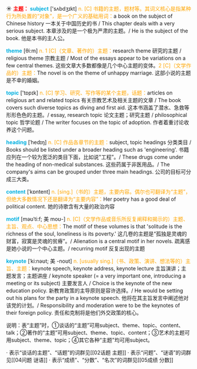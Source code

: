 ☀ <font color="red">**主题：**</font>
<font color="sky blue">**subject**</font> ['sʌbdӡɪkt] 
<font color="orange">n. [C] 书籍的主题，题材等。其词义核心是指某种行为所处置的“对象”，是一个广义的基础用词：</font>a book on the subject of Chinese history 一本关于中国历史的书 / This chapter deals with a very serious subject. 本章涉及的是一个极为严肃的主题。/ He is the subject of the book. 他是本书的主人公。

<font color="sky blue">**theme**</font> [θi:m] 
<font color="orange">n. 1 [C]（文章、著作的）主题：</font>research theme 研究的主题 / religious theme 宗教主题 / Most of the essays appear to be variations on a few central themes. 这些文章大多数都像是几个中心主题的变体。<font color="orange">2 [C]（文学作品的）主题：</font>The novel is on the theme of unhappy marriage. 这部小说的主题是不幸的婚姻。

<font color="sky blue">**topic**</font> ['tɒpɪk] 
<font color="orange">n. [C] 学习、研究、写作等的某个主题，话题：</font>articles on religious art and related topics 有关宗教艺术及相关主题的文章 / The book covers such diverse topics as diving and first aid. 这本书涵盖了潜水、急救等形形色色的主题。/ essay, research topic 论文主题；研究主题 / philosophical topic 哲学论题 / The writer focuses on the topic of adoption. 作者着重讨论收养这个问题。
           
<font color="sky blue">**heading**</font> [ˈhedɪŋ]
<font color="orange">n. [C] 作品各章节的主题：</font>subject, topic headings 分类类目 / Books should be listed under a broader heading such as 'engineering'. 书籍应列在一个较为宽泛的类目下面，比如说"工程”。/ These drugs come under the heading of non-medical substances. 这些药属于非医用品。/ The company's aims can be grouped under three main headings. 公司的目标可分成三大类。

<font color="sky blue">**content**</font> [ˈkɒntent] 
<font color="orange">n. [sing.]（书的）主题，主要内容。偶尔也可翻译为“主题”，但绝大多数情况下还是翻译为“主要内容”：</font>Her poetry has a good deal of political content. 她的诗歌含有大量的政治内容
                      
<font color="sky blue">**motif**</font> [məʊˈti:f; 美 moʊ-]
<font color="orange">n. [C]（文学作品或音乐所反复阐释和揭示的）主题、主旨、观点、中心思想：</font>The motif of these volumes is that 'solitude is the richness of the soul, loneliness is its poverty.' 这几卷的主题是“孤独是灵魂的财富，寂寞是灵魂的贫瘠”。/ Alienation is a central motif in her novels. 疏离感是她小说的一个中心主题。/ recurring motif 反复出现的主题

<font color="sky blue">**keynote**</font> [ˈki:nəʊt; 美 -noʊt]
<font color="orange">n. [usually sing.]（书、政策、演讲、想法等的）主旨、主题：</font>keynote speech, keynote address, keynote lecture 主旨演讲；主题发言；主题讲座 / keynote speaker (= a very important one, introducing a meeting or its subject) 主要发言人 / Choice is the keynote of the new education policy. 新教育政策的主导原则是容许选择。/ He would be setting out his plans for the party in a keynote speech. 他将在其主旨发言中阐述他对该党的计划。/ Responsibility and moderation were to be the keynotes of their foreign policy. 责任和克制将是他们外交政策的核心。

说明：表“主题”时，①谈话的“主题”可用subject、theme、topic、content、talk；②著作的“主题”可用subject、theme、topic、content；③艺术的主题可用subject、theme、topic；④其它各种“主题”均可用subject。

· 表示“谈话的主题”、“话题”的词群见[[02话题 主题]]
· 表示“问题”、“谜语”的词群见[[04问题 谜语]]
· 表示“成绩”、“分数”、“名次”的词群见[[05成绩 分数]]
